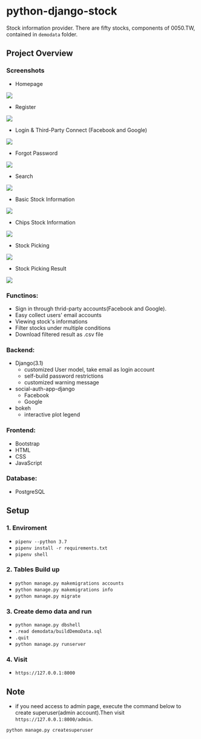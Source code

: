 # python-django-stock
Stock information provider. There are fifty stocks, components of 0050.TW, contained in `demodata` folder.

## Project Overview
### Screenshots

- Homepage

![](https://github.com/ycy-tw/python-django-stock/blob/7f2d2d79dbacc5f1488bb99164cdb18400749792/screenshots/hompage.png)

- Register

![](https://github.com/ycy-tw/python-django-stock/blob/7fa715f8555951abd9cc24067ccad6439bc6a4af/screenshots/register.png)

- Login & Third-Party Connect (Facebook and Google)

![](https://github.com/ycy-tw/python-django-stock/blob/b6a658fc7e3fffbc19bd1efe5c346527ff512726/screenshots/login.png)

- Forgot Password

![](https://github.com/ycy-tw/python-django-stock/blob/b6a658fc7e3fffbc19bd1efe5c346527ff512726/screenshots/forgot_pwd.png)

- Search

![](https://github.com/ycy-tw/python-django-stock/blob/b6a658fc7e3fffbc19bd1efe5c346527ff512726/screenshots/search.png)

- Basic Stock Information

![](https://github.com/ycy-tw/python-django-stock/blob/b6a658fc7e3fffbc19bd1efe5c346527ff512726/screenshots/basic_info.png)

- Chips Stock Information

![](https://github.com/ycy-tw/python-django-stock/blob/b6a658fc7e3fffbc19bd1efe5c346527ff512726/screenshots/chips_info.png)

- Stock Picking

![](https://github.com/ycy-tw/python-django-stock/blob/b6a658fc7e3fffbc19bd1efe5c346527ff512726/screenshots/pick.png)

- Stock Picking Result

![](https://github.com/ycy-tw/python-django-stock/blob/b6a658fc7e3fffbc19bd1efe5c346527ff512726/screenshots/pick_result.png)


### Functinos:

+ Sign in through thrid-party accounts(Facebook and Google).
+ Easy collect users' email accounts
+ Viewing stock's informations
+ Filter stocks under multiple conditions
+ Download filtered result as .csv file


### Backend:
+ Django(3.1)
    + customized User model, take email as login account
    + self-build password restrictions
    + customized warning message
+ social-auth-app-django
    + Facebook
    + Google
+ bokeh
    + interactive plot legend

### Frontend:
+ Bootstrap
+ HTML
+ CSS
+ JavaScript

### Database:
+ PostgreSQL

## Setup

### 1. Enviroment
+ `pipenv --python 3.7`
+ `pipenv install -r requirements.txt`
+ `pipenv shell`

### 2. Tables Build up
+ `python manage.py makemigrations accounts`
+ `python manage.py makemigrations info`
+ `python manage.py migrate`

### 3. Create demo data and run
+ `python manage.py dbshell`
+ `.read demodata/buildDemoData.sql`
+ `.quit`
+ `python manage.py runserver`

### 4. Visit
+ `https://127.0.0.1:8000`

## Note
+ if you need access to admin page, execute the command below to create superuser(admin account).Then visit `https://127.0.0.1:8000/admin`.

`python manage.py createsuperuser`
